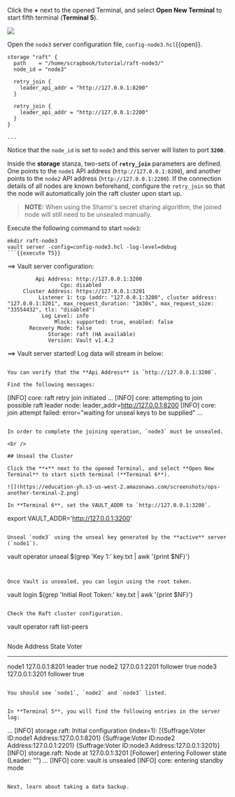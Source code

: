 Click the **+** next to the opened Terminal, and select **Open New Terminal** to start fifth terminal (**Terminal 5**).

![](https://education-yh.s3-us-west-2.amazonaws.com/screenshots/ops-another-terminal-2.png)


Open the `node3` server configuration file, `config-node3.hcl`{{open}}.

```
storage "raft" {
  path    = "/home/scrapbook/tutorial/raft-node3/"
  node_id = "node3"

  retry_join {
    leader_api_addr = "http://127.0.0.1:8200"
  }

  retry_join {
    leader_api_addr = "http://127.0.0.1:2200"
  }
}

...
```

Notice that the `node_id` is set to `node3` and this server will listen to port **`3200`**.

Inside the **storage** stanza, two-sets of **`retry_join`** parameters are defined. One points to the `node1` API address (`http://127.0.0.1:8200`), and another points to the `node2` API address (`http://127.0.0.1:2200`). If the connection details of all nodes are known beforehand, configure the `retry_join` so that the node will automatically join the raft cluster upon start up.

> **NOTE:** When using the Shamir's secret sharing algorithm, the joined node will still need to be unsealed manually.


Execute the following command to start `node3`:

```
mkdir raft-node3
vault server -config=config-node3.hcl -log-level=debug
```{{execute T5}}

```
==> Vault server configuration:

             Api Address: http://127.0.0.1:3200
                     Cgo: disabled
         Cluster Address: https://127.0.0.1:3201
              Listener 1: tcp (addr: "127.0.0.1:3200", cluster address: "127.0.0.1:3201", max_request_duration: "1m30s", max_request_size: "33554432", tls: "disabled")
               Log Level: info
                   Mlock: supported: true, enabled: false
           Recovery Mode: false
                 Storage: raft (HA available)
                 Version: Vault v1.4.2

==> Vault server started! Log data will stream in below:
```

You can verify that the **Api Address** is `http://127.0.0.1:3200`.  

Find the following messages:

```
[INFO]  core: raft retry join initiated
...
[INFO]  core: attempting to join possible raft leader node: leader_addr=http://127.0.0.1:8200
[INFO]  core: join attempt failed: error="waiting for unseal keys to be supplied"
...
```

In order to complete the joining operation, `node3` must be unsealed.

<br />

## Unseal the Cluster

Click the **+** next to the opened Terminal, and select **Open New Terminal** to start sixth terminal (**Terminal 6**).

![](https://education-yh.s3-us-west-2.amazonaws.com/screenshots/ops-another-terminal-2.png)

In **Terminal 6**, set the VAULT_ADDR to `http://127.0.0.1:3200`.

```
export VAULT_ADDR='http://127.0.0.1:3200'
```{{execute T6}}

Unseal `node3` using the unseal key generated by the **active** server (`node1`).

```
vault operator unseal $(grep 'Key 1:' key.txt | awk '{print $NF}')
```{{execute T6}}


Once Vault is unsealed, you can login using the root token.

```
vault login $(grep 'Initial Root Token:' key.txt | awk '{print $NF}')
```{{execute T6}}

Check the Raft cluster configuration.

```
vault operator raft list-peers
```{{execute T6}}

```
Node     Address           State       Voter
----     -------           -----       -----
node1    127.0.0.1:8201    leader      true
node2    127.0.0.1:2201    follower    true
node3    127.0.0.1:3201    follower    true
```

You should see `node1`, `node2` and `node3` listed.


In **Terminal 5**, you will find the following entries in the server log:

```
...
[INFO]  storage.raft: Initial configuration (index=1): [{Suffrage:Voter ID:node1 Address:127.0.0.1:8201} {Suffrage:Voter ID:node2 Address:127.0.0.1:2201} {Suffrage:Voter ID:node3 Address:127.0.0.1:3201}]
[INFO]  storage.raft: Node at 127.0.0.1:3201 [Follower] entering Follower state (Leader: "")
...
[INFO]  core: vault is unsealed
[INFO]  core: entering standby mode
```

Next, learn about taking a data backup.
